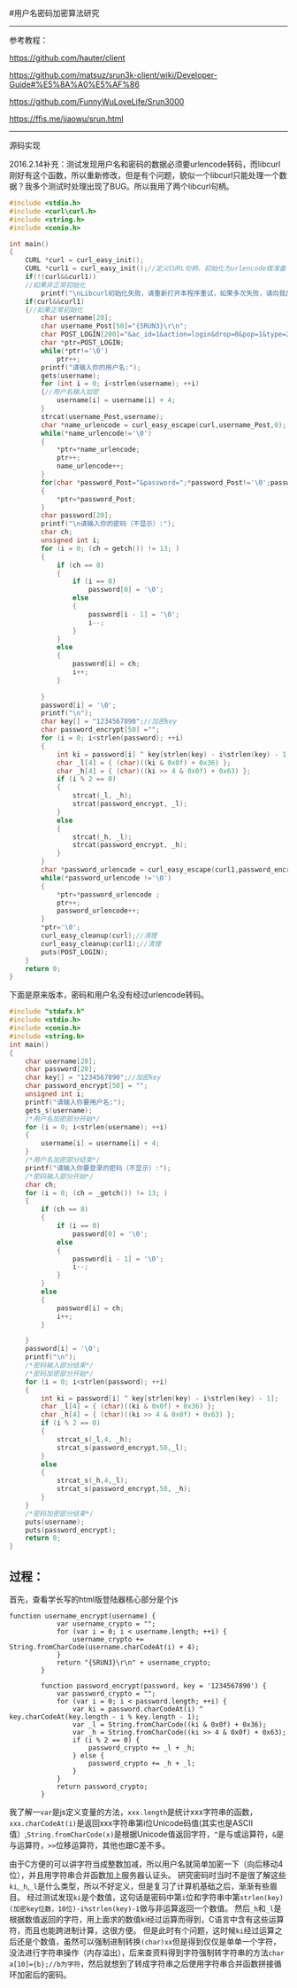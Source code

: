 #用户名密码加密算法研究

------------
参考教程：


https://github.com/hauter/client

https://github.com/matsuz/srun3k-client/wiki/Developer-Guide#%E5%8A%A0%E5%AF%86

https://github.com/FunnyWuLoveLife/Srun3000

https://ffis.me/jiaowu/srun.html

------------
源码实现

2016.2.14补充：测试发现用户名和密码的数据必须要urlencode转码，而libcurl刚好有这个函数，所以重新修改，但是有个问题，貌似一个libcurl只能处理一个数据？我多个测试时处理出现了BUG。所以我用了两个libcurl句柄。


```c
#include <stdio.h>
#include <curl\curl.h>
#include <string.h>
#include <conio.h>

int main()
{
  	CURL *curl = curl_easy_init();
	CURL *curl1 = curl_easy_init();//定义CURL句柄，初始化为urlencode做准备
	if(!(curl&&curl1))
	//如果非正常初始化 
	 	printf("\nLibcurl初始化失败，请重新打开本程序重试，如果多次失败，请向我反馈。");
	if(curl&&curl1)
	{//如果正常初始化
		char username[20];
		char username_Post[50]="{SRUN3}\r\n"; 
		char POST_LOGIN[200]="&ac_id=1&action=login&drop=0&pop=1&type=2&n=117&mbytes=0&minutes=0&mac=&username=";
		char *ptr=POST_LOGIN;
		while(*ptr!='\0')
 		  	ptr++;  
		printf("请输入你的用户名:");
		gets(username); 
		for (int i = 0; i<strlen(username); ++i)
		{//用户名输入加密 
			username[i] = username[i] + 4;
		}
		strcat(username_Post,username);
		char *name_urlencode = curl_easy_escape(curl,username_Post,0);
		while(*name_urlencode!='\0')
		{
			*ptr=*name_urlencode;
			ptr++;
			name_urlencode++;
		}
		for(char *password_Post="&password=";*password_Post!='\0';password_Post++,ptr++)
		{
			*ptr=*password_Post;
		}
		char password[20];
		printf("\n请输入你的密码（不显示）:");
		char ch;
		unsigned int i;
		for (i = 0; (ch = getch()) != 13; )
		{
			if (ch == 8)
			{
				if (i == 0)
					password[0] = '\0';
				else
				{
					password[i - 1] = '\0';
					i--;
				}
			}
			else
			{
				password[i] = ch;
				i++;
			}
	
		}
		password[i] = '\0';
		printf("\n");
		char key[] = "1234567890";//加密key
		char password_encrypt[50] ="";
		for (i = 0; i<strlen(password); ++i)
		{
			int ki = password[i] ^ key[strlen(key) - i%strlen(key) - 1];
			char _l[4] = { (char)((ki & 0x0f) + 0x36) };
			char _h[4] = { (char)((ki >> 4 & 0x0f) + 0x63) };
			if (i % 2 == 0)
			{
				strcat(_l, _h);
				strcat(password_encrypt, _l);
			}
			else
			{
				strcat(_h, _l);
				strcat(password_encrypt, _h);
			}
		}
		char *password_urlencode = curl_easy_escape(curl1,password_encrypt,0);
		while(*password_urlencode !='\0')
		{
			*ptr=*password_urlencode ;
			ptr++;
			password_urlencode++;
		}
		*ptr='\0'; 
		curl_easy_cleanup(curl);//清理
		curl_easy_cleanup(curl1);//清理
		puts(POST_LOGIN);
	} 
	return 0;
}
```

下面是原来版本，密码和用户名没有经过urlencode转码。

```c
#include "stdafx.h"
#include <stdio.h>
#include <conio.h>
#include <string.h>
int main()
{
	char username[20];
	char password[20];
	char key[] = "1234567890";//加密key
	char password_encrypt[50] = "";
	unsigned int i;
	printf("请输入你要用户名:");
	gets_s(username);
	/*用户名加密部分开始*/
	for (i = 0; i<strlen(username); ++i)
	{
		username[i] = username[i] + 4;
	}
	/*用户名加密部分结束*/
	printf("请输入你要登录的密码（不显示）:");
	/*密码输入部分开始*/
	char ch;
	for (i = 0; (ch = _getch()) != 13; )
	{
		if (ch == 8)
		{
			if (i == 0)
				password[0] = '\0';
			else
			{
				password[i - 1] = '\0';
				i--;
			}
		}
		else
		{
			password[i] = ch;
			i++;
		}

	}
	password[i] = '\0';
	printf("\n");
	/*密码输入部分结束*/
	/*密码加密部分开始*/
	for (i = 0; i<strlen(password); ++i)
	{
		int ki = password[i] ^ key[strlen(key) - i%strlen(key) - 1];
		char _l[4] = { (char)((ki & 0x0f) + 0x36) };
		char _h[4] = { (char)((ki >> 4 & 0x0f) + 0x63) };
		if (i % 2 == 0)
		{
			strcat_s(_l,4, _h);
			strcat_s(password_encrypt,50,_l);
		}
		else
		{
			strcat_s(_h,4,_l);
			strcat_s(password_encrypt,50, _h);
		}
	}
	/*密码加密部分结束*/
	puts(username);
	puts(password_encrypt);
	return 0;
}
```


过程：
---

首先，查看学长写的html版登陆器核心部分是个js

    function username_encrypt(username) {
    			var username_crypto = "";
    			for (var i = 0; i < username.length; ++i) {
    				username_crypto += String.fromCharCode(username.charCodeAt(i) + 4);
    			}
    			return "{SRUN3}\r\n" + username_crypto;
    		}
    
    		function password_encrypt(password, key = '1234567890') {
    			var password_crypto = "";
    			for (var i = 0; i < password.length; ++i) {
    				var ki = password.charCodeAt(i) ^ key.charCodeAt(key.length - i % key.length - 1);
    				var _l = String.fromCharCode((ki & 0x0f) + 0x36);
    				var _h = String.fromCharCode((ki >> 4 & 0x0f) + 0x63);
    				if (i % 2 == 0) {
    					password_crypto += _l + _h;
    				} else {
    					password_crypto += _h + _l;
    				}
    			}
    			return password_crypto;
    		}

我了解一`var`是js定义变量的方法，`xxx.length`是统计xxx字符串的函数，`xxx.charCodeAt(i)`是返回xxx字符串第i位Unicode码值(其实也是ASCII值）,`String.fromCharCode(x)`是根据Unicode值返回字符，`^`是与或运算符，`&`是与运算符，`>>`位移运算符，其他也跟C差不多。

由于C方便的可以讲字符当成整数加减，所以用户名就简单加密一下（向后移动4位），并且用字符串合并函数加上服务器认证头。
研究密码时当时不是很了解这些`ki`,`_h`,`_l`是什么类型，所以不好定义，但是复习了计算机基础之后，渐渐有些眉目。
经过测试发现`ki`是个数值，这句话是密码中第`i`位和字符串中第`strlen(key)(加密key位数，10位)-i%strlen(key)-1`做与非运算返回一个数值。
然后`_h`和`_l`是根据数值返回的字符，用上面求的数值ki经过运算而得到，C语言中含有这些运算符，而且也能跨进制计算，这很方便。
但是此时有个问题，这时候`ki`经过运算之后还是个数值，虽然可以强制进制转换`(char)xx`但是得到仅仅是单单一个字符，没法进行字符串操作（内存溢出），后来查资料得到字符强制转字符串的方法`char a[10]={b};//b为字符`，然后就想到了转成字符串之后使用字符串合并函数拼接循环加密后的密码。
